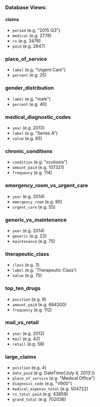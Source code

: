 ### Database Views:

#### claims

* `period` (e.g. "2015 Q3")
* `medical` (e.g. 2778)
* `rx` (e.g. 3476)
* `paid` (e.g. 2647)


### place_of_service

* `label` (e.g. "Urgent Care")
* `percent` (e.g. 25)


### gender_distribution

* `label` (e.g. "male")
* `percent` (e.g. 40)


### medical_diagnostic_codes

* `year` (e.g. 2013)
* `label` (e.g. "Series A")
* `value` (e.g. 65)


### chronic_conditions

* `condition` (e.g. "scoliosis")
* `amount_paid` (e.g. 107321)
* `frequency` (e.g. 114)


### emergency_room_vs_urgent_care

* `year` (e.g. 2014)
* `emergency_room` (e.g. 90)
* `urgent_care` (e.g. 55)


### generic_vs_maintenance

* `year` (e.g. 2014)
* `generic` (e.g. 23)
* `maintenance` (e.g. 75)


### therapeutic_class

* `class` (e.g. 3)
* `label` (e.g. 'Therapeutic Class')
* `value` (e.g. 75)


### top_ten_drugs

* `position` (e.g. 9)
* `amount_paid` (e.g. 684300)
* `frequency` (e.g. 112)


### mail_vs_retail

* `year` (e.g. 2012)
* `mail` (e.g. 42)
* `retail` (e.g. 58)


### large_claims

* `position` (e.g. 4)
* `date_paid` (e.g. DateTime('July 4, 2013'))
* `place_of_service` (e.g. "Medical Office")
* `diagnosis_code` (e.g. "V900")
* `medical_expense_total` (e.g. 504722)
* `rx_total_paid` (e.g. 43859)
* `grand_total` (e.g. 702036)
